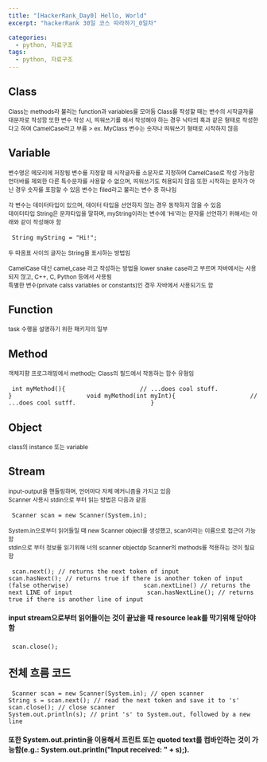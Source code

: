 ```yaml
---
title: "[HackerRank_Day0] Hello, World"
excerpt: "hackerRank 30일 코스 따라하기_0일차"

categories:
  - python, 자료구조
tags:
  - python, 자료구조
---
```


## Class
<small>
Class는 methods라 불리는 function과 variables를 모아둠     
Class를 작성할 때는 변수의 시작글자를 대문자로 작성함       
또한 변수 작성 시, 띄워쓰기를 해서 작성해야 하는 경우 낙타의 혹과 같은 형태로 작성한다고 하여 CamelCase라고 부름            
>  ex. MyClass           
변수는 숫자나 띄워쓰기 형태로 시작하지 않음
</small>             
                             
## Variable             
<small>
변수명은 메모리에 저장됨              
변수를 지정할 때 시작글자를 소문자로 지정하며 CamelCase로 작성 가능함            
언더바를 제외한 다른 특수문자를 사용할 수 없으며, 띄워쓰기도 허용되지 않음              
또한 시작하는 문자가 아닌 경우 숫자를 포함할 수 있음               
변수는 filed라고 불리는 변수 중 하나임                 
                          
각 변수는 데이터타입이 있으며, 데이터 타입을 선언하지 않는 경우 동작하지 않을 수 있음              
데이터타입 String은 문자타입을 말하며, myString이라는 변수에 'Hi'라는 문자를 선언하기 위해서는 아래와 같이 작성해야 함               
</small>

​```
String myString = "Hi!";              
​```

<small>                    
두 따옴표 사이의 글자는 String을 표시하는 방법임                 
                    
CamelCase 대신 camel_case 라고 작성하는 방법을 lower snake case라고 부르며 자바에서는 사용되지 않고, C++, C, Python 등에서 사용됨                    
특별한 변수(private calss variables or constants)인 경우 자바에서 사용되기도 함                    
</small>

## Function                    
<small>task 수행을 설명하기 위한 패키지의 일부</small>                   
                    
## Method                    
<small>객체지향 프로그래밍에서 method는 Class의 필드에서 작동하는 함수 유형임</small>                    
                    
​```
int myMethod(){                    
        // ...does cool stuff.                    
}                    
void myMethod(int myInt){                    
        // ...does cool sutff.                    
}                    
​```
                    
## Object
<small>class의 instance 또는 variable</small>                    
                    
## Stream
<small>input-output을 핸들링하며, 언어마다 자체 메커니즘을 가지고 있음                    
Scanner 사용시 stdin으로 부터 읽는 방법은 다음과 같음                    
</small>                    

​```
Scanner scan = new Scanner(System.in);                    
​```
                    
<small>System.in으로부터 읽어들일 때 new Scanner object를 생성했고, scan이라는 이름으로 접근이 가능함                    
stdin으로 부터 정보를 읽기위해 너의 scanner objectdp Scanner의 methods를 적용하는 것이 필요함                    
</small>                    
                    
​```
scan.next(); // returns the next token of input                    
scan.hasNext(); // returns true if there is another token of input (false otherwise)                    
scan.nextLine() // returns the next LINE of input                    
scan.hasNextLine(); // returns true if there is another line of input                    
​```

#### input stream으로부터 읽어들이는 것이 끝났을 때 resource leak를 막기위해 닫아야 함
                    
​```
scan.close();                    
​```
                    
## 전체 흐름 코드
                    
​```
Scanner scan = new Scanner(System.in); // open scanner                    
String s = scan.next(); // read the next token and save it to 's'                    
scan.close(); // close scanner                    
System.out.println(s); // print 's' to System.out, followed by a new line                    
​```
                                    
#### 또한 System.out.printin을 이용해서 프린트 또는 quoted text를 컴바인하는 것이 가능함(e.g.: System.out.println("Input received: " + s);).                    